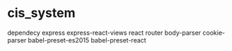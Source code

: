 # cis_system
dependecy 
express
express-react-views
react
router
body-parser
cookie-parser
babel-preset-es2015
babel-preset-react
